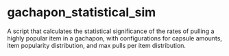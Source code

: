 # gachapon_statistical_sim
A script that calculates the statistical significance of the rates of pulling a highly popular item in a gachapon, with configurations for capsule amounts, item popularity distribution, and max pulls per item distribution. 
